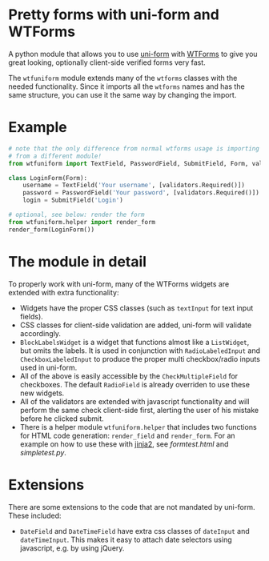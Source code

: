 Pretty forms with uni-form and WTForms
======================================
A python module that allows you to use [uni-form](http://sprawsm.com/uni-form/) with [WTForms](http://wtforms.simplecodes.com/) to give you great looking, optionally client-side verified forms very fast.

The `wtfuniform` module extends many of the `wtforms` classes with the needed functionality. Since it imports all the `wtforms` names and has the same structure, you can use it the same way by changing the import.

Example
=======
``` python
# note that the only difference from normal wtforms usage is importing
# from a different module!
from wtfuniform import TextField, PasswordField, SubmitField, Form, validators

class LoginForm(Form):
	username = TextField('Your username', [validators.Required()])
	password = PasswordField('Your password', [validators.Required()])
	login = SubmitField('Login')

# optional, see below: render the form
from wtfuniform.helper import render_form
render_form(LoginForm())
```

The module in detail
====================
To properly work with uni-form, many of the WTForms widgets are extended with extra functionality:

* Widgets have the proper CSS classes (such as `textInput` for text input fields).
* CSS classes for client-side validation are added, uni-form will validate accordingly.
* `BlockLabelsWidget` is a widget that functions almost like a `ListWidget`, but omits the labels. It is used in conjunction with `RadioLabeledInput` and `CheckboxLabeledInput` to produce the proper multi checkbox/radio inputs used in uni-form.
* All of the above is easily accessible by the `CheckMultipleField` for checkboxes. The default `RadioField` is already overriden to use these new widgets.
* All of the validators are extended with javascript functionality and will perform the same check client-side first, alerting the user of his mistake before he clicked submit.
* There is a helper module `wtfuniform.helper` that includes two functions for HTML code generation: `render_field` and `render_form`. For an example on how to use these with [jinja2](http://jinja.pocoo.org), see *formtest.html* and *simpletest.py*.

Extensions
==========
There are some extensions to the code that are not mandated by uni-form. These included:

* `DateField` and `DateTimeField` have extra css classes of `dateInput` and `dateTimeInput`. This makes it easy to attach date selectors using javascript, e.g. by using jQuery.
